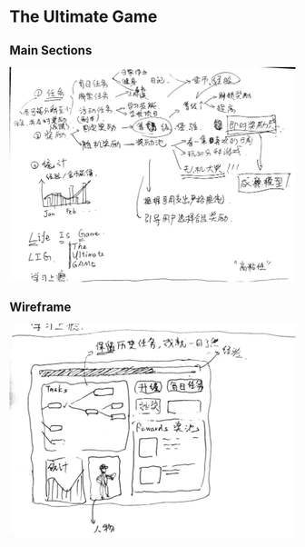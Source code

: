 # The Ultimate Game

## Main Sections

![](./media/main-functions.jpg)

## Wireframe
![](./media/wireframe-v1.jpg)